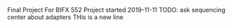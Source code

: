 Final Project For BIFX 552
Project started 2019-11-11
TODO: ask sequencing center about adapters
THis is a new line
